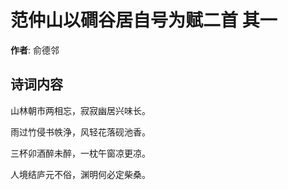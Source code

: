 # 范仲山以磵谷居自号为赋二首  其一

**作者**: 俞德邻

## 诗词内容

山林朝市两相忘，寂寂幽居兴味长。

雨过竹侵书帙浄，风轻花落砚池香。

三杯卯酒醉未醉，一枕午窗凉更凉。

人境结庐元不俗，渊明何必定柴桑。

